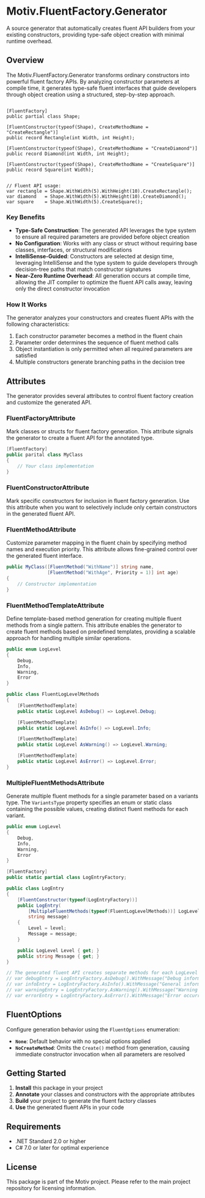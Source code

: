 ﻿# Motiv.FluentFactory.Generator

A source generator that automatically creates fluent API builders from your existing constructors, providing type-safe
object creation with minimal runtime overhead.

## Overview

The Motiv.FluentFactory.Generator transforms ordinary constructors into powerful fluent factory APIs. By analyzing
constructor parameters at compile time, it generates type-safe fluent interfaces that guide developers through object
creation using a structured, step-by-step approach.

```

[FluentFactory]
public partial class Shape;

[FluentConstructor(typeof(Shape), CreateMethodName = "CreateRectangle")]
public record Rectangle(int Width, int Height);

[FluentConstructor(typeof(Shape), CreateMethodName = "CreateDiamond")]
public record Diamond(int Width, int Height);

[FluentConstructor(typeof(Shape), CreateMethodName = "CreateSquare")]
public record Square(int Width);


// Fluent API usage:                               
var rectangle = Shape.WithWidth(5).WithHeight(10).CreateRectangle();                   
var diamond   = Shape.WithWidth(5).WithHeight(10).CreateDiamond();
var square    = Shape.WithWidth(5).CreateSquare();      
```

### Key Benefits

- **Type-Safe Construction**: The generated API leverages the type system to ensure all required parameters are provided
  before object creation
- **No Configuration**: Works with any class or struct without requiring base classes, interfaces, or structural
  modifications
- **IntelliSense-Guided**: Constructors are selected at design time, leveraging IntelliSense and the type
  system to guide developers through decision-tree paths that match constructor signatures
- **Near-Zero Runtime Overhead**: All generation occurs at compile time, allowing the JIT compiler to optimize the
  fluent API calls away, leaving only the direct constructor invocation

### How It Works

The generator analyzes your constructors and creates fluent APIs with the following characteristics:

1. Each constructor parameter becomes a method in the fluent chain
2. Parameter order determines the sequence of fluent method calls
3. Object instantiation is only permitted when all required parameters are satisfied
4. Multiple constructors generate branching paths in the decision tree

## Attributes

The generator provides several attributes to control fluent factory creation and customize the generated API.

### FluentFactoryAttribute

Mark classes or structs for fluent factory generation. This attribute signals the generator to create a fluent API for
the annotated type.

```csharp
[FluentFactory]
public parital class MyClass
{
    // Your class implementation
}
```

### FluentConstructorAttribute

Mark specific constructors for inclusion in fluent factory generation. Use this attribute when you want to selectively
include only certain constructors in the generated fluent API.

### FluentMethodAttribute

Customize parameter mapping in the fluent chain by specifying method names and execution priority. This attribute allows
fine-grained control over the generated fluent interface.

```csharp
public MyClass([FluentMethod("WithName")] string name,
               [FluentMethod("WithAge", Priority = 1)] int age)
{
    // Constructor implementation
}
```

### FluentMethodTemplateAttribute

Define template-based method generation for creating multiple fluent methods from a single pattern. This attribute
enables the generator to create fluent methods based on predefined templates, providing a scalable approach for handling
multiple similar operations.

```csharp
public enum LogLevel
{
    Debug,
    Info,
    Warning,
    Error
}

public class FluentLogLevelMethods
{
    [FluentMethodTemplate]
    public static LogLevel AsDebug() => LogLevel.Debug;

    [FluentMethodTemplate]
    public static LogLevel AsInfo() => LogLevel.Info;

    [FluentMethodTemplate]
    public static LogLevel AsWarning() => LogLevel.Warning;

    [FluentMethodTemplate]
    public static LogLevel AsError() => LogLevel.Error;
}
```

### MultipleFluentMethodsAttribute

Generate multiple fluent methods for a single parameter based on a variants type. The `VariantsType` property specifies
an enum or static class containing the possible values, creating distinct fluent methods for each variant.

```csharp
public enum LogLevel
{
    Debug,
    Info,
    Warning,
    Error
}

[FluentFactory]
public static partial class LogEntryFactory;

public class LogEntry
{
    [FluentConstructor(typeof(LogEntryFactory))]
    public LogEntry(
        [MultipleFluentMethods(typeof(FluentLogLevelMethods))] LogLevel level,
        string message)
    {
        Level = level;
        Message = message;
    }

    public LogLevel Level { get; }
    public string Message { get; }
}

// The generated fluent API creates separate methods for each LogLevel value:
// var debugEntry = LogEntryFactory.AsDebug().WithMessage("Debug information").Create();
// var infoEntry = LogEntryFactory.AsInfo().WithMessage("General information").Create();
// var warningEntry = LogEntryFactory.AsWarning().WithMessage("Warning message").Create();
// var errorEntry = LogEntryFactory.AsError().WithMessage("Error occurred").Create();
```

## FluentOptions

Configure generation behavior using the `FluentOptions` enumeration:

- **`None`**: Default behavior with no special options applied
- **`NoCreateMethod`**: Omits the `Create()` method from generation, causing immediate constructor invocation when all
  parameters are resolved

## Getting Started

1. **Install** this package in your project
2. **Annotate** your classes and constructors with the appropriate attributes
3. **Build** your project to generate the fluent factory classes
4. **Use** the generated fluent APIs in your code

## Requirements

- .NET Standard 2.0 or higher
- C# 7.0 or later for optimal experience

## License

This package is part of the Motiv project. Please refer to the main project repository for licensing information.

